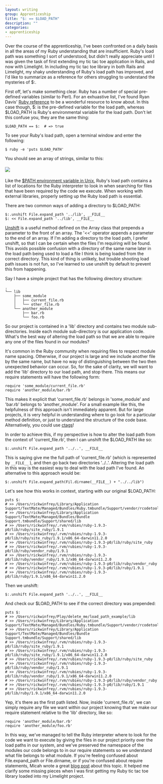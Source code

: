 ```yaml
---
layout: writing
group: Apprenticeship
title: "$: == $LOAD_PATH"
description: ""
categories:
- apprenticeship
---
```


Over the course of the apprenticeship, I've been confronted on a daily basis in all the areas of my Ruby understanding that are insufficient. Ruby's load path was something I sort of understood, but didn't really appreciate until I was given the task of first extending my tic tac toe application in Rails, and now with Limelight. In including my tic tac toe library in both Rails and Limelight, my shaky understanding of Ruby's load path has improved, and I'd like to summarize as a reference for others struggling to understand the mysteries of $:.

First off, let's make something clear. Ruby has a number of special pre-defined variables (similar to Perl). For an exhuastive list, I've found Ryan Davis' [Ruby reference](http://www.zenspider.com/Languages/Ruby/QuickRef.html#pre-defined-variables) to be a wonderful resource to know about. In this case though, $: is the pre-defined variable for the load path, whereas $LOAD_PATH is Ruby's environmental variable for the load path. Don't let this confuse you, they are the same thing:


    $LOAD_PATH == $:  # => true


To see your Ruby's load path, open a terminal window and enter the following:

    $ ruby -e 'puts $LOAD_PATH'

You should see an array of strings, similar to this:

[<div style="width: 800px; margin: 20px auto;"><img src='http://i.imgur.com/VUw3w.png' /></div>](http://i.imgur.com/VUw3w.png)

Like the [$PATH environment variable in Unix](http://www.cyberciti.biz/faq/howto-print-path-variable/), Ruby's load path contains a list of locations for the Ruby interpreter to look in when searching for files that have been required by the code we execute. When working with external libraries, properly setting up the Ruby load path is essential.

There are two common ways of adding a directory to $LOAD_PATH:

    $:.unshift File.expand_path '../lib', __FILE__
    $: << File.expand_path '../lib', __FILE__

[Unshift](http://ruby-doc.org/core-1.9.3/Array.html#method-i-unshift) is a useful method defined on the Array class that prepends a parameter to the front of an array. The '<<' operator appends a parameter to the end of an array. If I'm adding a directory to the load path, I prefer unshift, so that I can be certain when the files I'm requiring will be found. This avoids possible confusion with a directory of the same name later in the load path being used to load a file I think is being loaded from the correct directory. This kind of thing is unlikely, but trouble shooting load path issues is not fun, so I've learned to use unshift by default to prevent this from happening.

Say I have a simple project that has the following directory structure:

    .
    └── lib
        ├── some_module
        │   ├── current_file.rb
        │   └── other_file.rb
        └── another_module
            ├── bar.rb
            └── foo.rb


So our project is contained in a 'lib' directory and contains two module sub-directories. Inside each module sub-directory is our application code. What's the best way of altering the load path so that we are able to require any one of the files found in our modules?

It's common in the Ruby community when requiring files to respect module name spacing. Otherwise, if our project is large and we include another file by the same name, but have no way of distinguishing between the two then unexpected behavior can occur. So, for the sake of clarity, we will want to add the 'lib' directory to our load path, and stop there. This means our require statements will have the following form:

    require 'some_module/current_file.rb'
    require 'another_module/bar.rb'

This makes it explicit that 'current_file.rb' belongs in 'some_module' and 'bar.rb' belongs to 'another_module'. For a small example like this, the helpfulness of this approach isn't immediately apparent. But for large projects, it is very helpful in understanding where to go look for a particular method definition, or just to understand the structure of the code base. Alternatively, you could use [ctags](http://andrew-stewart.ca/2012/10/31/vim-ctags)!

In order to achieve this, if my perspective is how to alter the load path from the context of 'current_file.rb', then I can unshift the $LOAD_PATH like so:

    $:.unshift File.expand_path '../..', __FILE__

This is saying give me the full path of 'current_file.rb' (which is represented by `__FILE__` ), and then go back two directories '../..'. Altering the load path in this way is the easiest way to deal with the load path I've found. An alternative to this approach would be:

    $:.unshift File.expand_path(Fil.dirname(__FILE__) + "../../lib")

Let's see how this works in context, starting with our original $LOAD_PATH:

    puts $:
    # >> /Users/rickwinfrey/Library/Application Support/TextMate/Managed/Bundles/Ruby.tmbundle/Support/vendor/rcodetools/lib
    # >> /Users/rickwinfrey/Library/Application Support/TextMate/Managed/Bundles/Bundle Support.tmbundle/Support/shared/lib
    # >> /Users/rickwinfrey/.rvm/rubies/ruby-1.9.3-p0/lib/ruby/site_ruby/1.9.1
    # >> /Users/rickwinfrey/.rvm/rubies/ruby-1.9.3-p0/lib/ruby/site_ruby/1.9.1/x86_64-darwin11.2.0
    # >> /Users/rickwinfrey/.rvm/rubies/ruby-1.9.3-p0/lib/ruby/site_ruby
    # >> /Users/rickwinfrey/.rvm/rubies/ruby-1.9.3-p0/lib/ruby/vendor_ruby/1.9.1
    # >> /Users/rickwinfrey/.rvm/rubies/ruby-1.9.3-p0/lib/ruby/vendor_ruby/1.9.1/x86_64-darwin11.2.0
    # >> /Users/rickwinfrey/.rvm/rubies/ruby-1.9.3-p0/lib/ruby/vendor_ruby
    # >> /Users/rickwinfrey/.rvm/rubies/ruby-1.9.3-p0/lib/ruby/1.9.1
    # >> /Users/rickwinfrey/.rvm/rubies/ruby-1.9.3-p0/lib/ruby/1.9.1/x86_64-darwin11.2.0

Then we unshift:

    $:.unshift File.expand_path '../..', __FILE__

And check our $LOAD_PATH to see if the correct directory was prepended:

    puts $:
    # >> /Users/rickwinfrey/Play/delete_me/load_path_example/lib
    # >> /Users/rickwinfrey/Library/Application Support/TextMate/Managed/Bundles/Ruby.tmbundle/Support/vendor/rcodetools/lib
    # >> /Users/rickwinfrey/Library/Application Support/TextMate/Managed/Bundles/Bundle Support.tmbundle/Support/shared/lib
    # >> /Users/rickwinfrey/.rvm/rubies/ruby-1.9.3-p0/lib/ruby/site_ruby/1.9.1
    # >> /Users/rickwinfrey/.rvm/rubies/ruby-1.9.3-p0/lib/ruby/site_ruby/1.9.1/x86_64-darwin11.2.0
    # >> /Users/rickwinfrey/.rvm/rubies/ruby-1.9.3-p0/lib/ruby/site_ruby
    # >> /Users/rickwinfrey/.rvm/rubies/ruby-1.9.3-p0/lib/ruby/vendor_ruby/1.9.1
    # >> /Users/rickwinfrey/.rvm/rubies/ruby-1.9.3-p0/lib/ruby/vendor_ruby/1.9.1/x86_64-darwin11.2.0
    # >> /Users/rickwinfrey/.rvm/rubies/ruby-1.9.3-p0/lib/ruby/vendor_ruby
    # >> /Users/rickwinfrey/.rvm/rubies/ruby-1.9.3-p0/lib/ruby/1.9.1
    # >> /Users/rickwinfrey/.rvm/rubies/ruby-1.9.3-p0/lib/ruby/1.9.1/x86_64-darwin11.2.0

Yep, it's there as the first path listed. Now, inside 'current_file.rb', we can simply require any file we want within our project knowing that we make our require statement relative to the 'lib' directory, like so:

    require 'another_module/bar.rb'
    require 'another_module/foo.rb'

In this way, we've managed to tell the Ruby interpreter where to look for the code we want to execute by giving the files in our project priority over the load paths in our system, and we've preserved the namespace of the modules our code belongs to in our require statements so we understand what file belongs to what module. If you're feeling confused about File.expand_path or File.dirname, or if you're confused about require statements, Micah wrote a great [blog post](http://blog.8thlight.com/micah-martin/2007/10/08/micah%27s-general-guidelines-on-ruby-require.html) about this topic. It helped me clarify some missing pieces when I was first getting my Ruby tic tac toe library loaded into my Limelight project.
